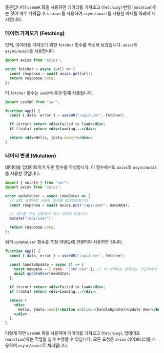 물론입니다! `useSWR` 훅을 사용하면 데이터를 가져오고 (`fetching`) 변형 (`mutation`)하는 것이 매우 쉬워집니다. `axios`를 사용하여 `async/await`를 사용한 예제를 아래에 제시합니다.

### 데이터 가져오기 (Fetching)

먼저, 데이터를 가져오기 위한 `fetcher` 함수를 작성해 보겠습니다. `axios`와 `async/await`를 사용합니다.

```javascript
import axios from "axios";

const fetcher = async (url) => {
  const response = await axios.get(url);
  return response.data;
};
```

이 `fetcher` 함수는 `useSWR` 훅과 함께 사용됩니다.

```jsx
import useSWR from "swr";

function App() {
  const { data, error } = useSWR("/api/user", fetcher);

  if (error) return <div>Failed to load</div>;
  if (!data) return <div>Loading...</div>;

  return <div>Hello, {data.name}!</div>;
}
```

### 데이터 변경 (Mutation)

데이터를 업데이트하기 위한 함수를 작성합니다. 이 함수에서도 `axios`와 `async/await`를 사용할 것입니다.

```javascript
import { mutate } from "swr";
import axios from "axios";

const updateUser = async (newData) => {
  // API 요청으로 사용자 정보를 업데이트합니다.
  const response = await axios.put("/api/user", newData);

  // 캐시를 다시 검증하여 최신 상태로 만듭니다.
  mutate("/api/user");

  return response.data;
};
```

위의 `updateUser` 함수를 특정 이벤트에 연결하여 사용하면 됩니다.

```jsx
function App() {
  const { data, error } = useSWR("/api/user", fetcher);

  const handleUpdate = async () => {
    const newData = { name: "John Doe" }; // 이 데이터는 실제로는 어딘가에서 가져와야 합니다.
    await updateUser(newData);
  };

  if (error) return <div>Failed to load</div>;
  if (!data) return <div>Loading...</div>;

  return (
    <div>
      Hello, {data.name}!<button onClick={handleUpdate}>Update User</button>
    </div>
  );
}
```

이렇게 하면 `useSWR` 훅을 사용하여 데이터를 가져오고 (`fetching`), 업데이트 (`mutation`)하는 작업을 쉽게 수행할 수 있습니다. 모든 요청은 `axios` 라이브러리를 사용하여 `async/await`로 처리됩니다.
